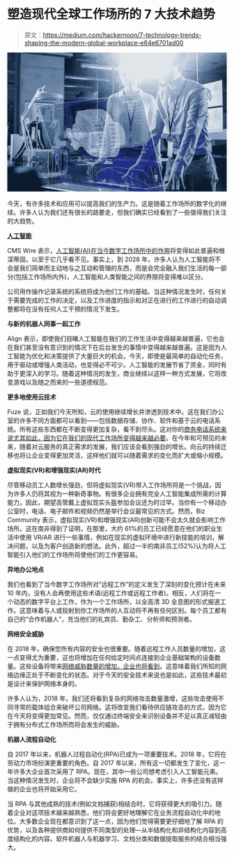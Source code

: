 # 塑造现代全球工作场所的 7 大技术趋势

> 原文：<https://medium.com/hackernoon/7-technology-trends-shaping-the-modern-global-workplace-e64e6701ad00>

![](img/c395402e6a1095d34b4d30299338d187.png)

今天，有许多技术和应用可以提高我们的生产力。这是随着工作场所的数字化的继续。许多人认为我们还有很长的路要走，但我们确实已经看到了一些值得我们关注的大趋势。

[**人工智能**](https://hackernoon.com/artificial-intelligence/home)

CMS Wire 表示，[人工智能(AI)在当今数字工作场所中的作用](https://www.cmswire.com/digital-workplace/understanding-the-role-of-artificial-intelligence-in-the-digital-workplace/)将变得如此普遍和根深蒂固，以至于它几乎看不见。事实上，到 2028 年，许多人认为人工智能将不会是我们简单而主动地与之互动和管理的东西，而是会完全融入我们生活的每一部分(包括工作场所内外)，人工智能和人类智能之间的界限将变得难以区分。

公司用作操作记录系统的系统将成为他们工作的基础。当这种情况发生时，任何关于需要完成的工作的决定，以及工作进度的指示和对正在进行的工作进行的自动调整都将在没有任何人工干预的情况下发生。

**与新的机器人同事一起工作**

Align 表示，即使我们目睹人工智能在我们的工作生活中变得越来越普遍，它也会在我们甚至没有意识到的情况下在后台发生的事情中变得越来越普遍。这是因为人工智能为优化和决策提供了大量巨大的机会。今天，即使是最简单的自动化任务，用于驱动或增强人类活动，也变得必不可少。人工智能的发展节省了资金，同时有助于更深入的学习。随着这种情况的发生，商业继续以这样一种方式发展，它将改变游戏以及随之而来的一些道德规范。

**更多地使用云技术**

Fuze 说，正如我们今天所知，云的使用继续增长并渗透到技术中。这在我们办公室的许多不同方面都可以看到——包括数据存储、协作、软件和基于云的电话系统。所有这些东西都在不断变得更加复杂，看不到尽头。这对你的[商务电话系统来说尤其如此，因为它在我们的现代工作场所变得越来越必要](https://www.dialpad.com/office/small-business-phone/overview)。在今年和可预见的未来，随着对云服务的真正需求的发展，我们应该会看到强劲的增长。向云的持续迁移也将让企业变得更加灵活，这样他们就可以随着需求的变化而扩大或缩小规模。

**虚拟现实(VR)和增强现实(AR)时代**

尽管移动员工人数增长强劲，但将虚拟现实(VR)带入工作场所将是一个挑战，因为许多人仍将其视为一种新奇事物。有很多企业拥有完全人工智能集成所需的计算能力。因此，期望高管戴上虚拟现实头盔参加会议还为时过早。当你有一个移动办公室时，电话、电子邮件和视频仍然是举行会议最常见的方式。然而，Biz Community 表示，虚拟现实(VR)和增强现实(AR)创新可能不会太久就会影响工作场所。这在南非得到了证明，在那里，大约 61%的员工已经愿意在他们的职业生活中使用 VR/AR 进行一些事情，例如在现实的虚拟环境中进行新技能的培训，解决问题，以及为客户创造新的想法。此外，超过一半的南非员工(52%)认为将人工智能引入他们的工作场所将使他们的工作更容易。

**异地办公地点**

我们也看到了当今数字工作场所对“远程工作”的定义发生了深刻的变化预计在未来 10 年内，没有人会再使用这些术语(远程工作或远程工作者)。相反，人们将在一个动态的数字平台上工作，作为一个工作场所，以全高清 3D 全息图的形式报道工作。这意味着与人或投射到你工作场所的人互动将不再有任何区别。每个员工都有自己的“合作机器人”，充当他们的礼宾员、勤杂工、分析师和预测者。

**网络安全威胁**

在 2018 年，确保您所有内容的安全也很重要。随着远程工作人员数量的增加，这一点变得尤为重要，这也将增加在任何给定时间点连接到企业基础架构的设备数量。这些设备将带来[网络威胁数量的增加，企业也将看到](https://www.democratandchronicle.com/story/money/2017/11/10/cyber-threats-against-small-businesses-rise/847417001/)。这意味着我们所知的网络边缘正处于不断变化的状态。对于今天的安全技术来说也是如此，这些技术最初是设计来保护网络本身的。

许多人认为，2018 年，我们还将看到复杂的网络攻击数量激增，这些攻击使用不同寻常的载体组合来破坏公司网络。这将改变我们看待供应链攻击的方式，因为它在今天将变得更加常见。然而，仅仅通过终端安全来识别设备并不足以真正减轻由于拥有分布式工作场所而将会发生的威胁。

**机器人流程自动化**

自 2017 年以来，机器人过程自动化(RPA)已成为一项重要技术。2018 年，它将在劳动力市场扮演更重要的角色。自 2017 年以来，所有这一切都发生了变化，这一年许多大企业首次采用了 RPA。现在，其中一些公司想考虑引入人工智能元素。当这种情况发生时，企业将不会缺少实施 RPA 的机会。事实上，许多还没有这样做的企业也将开始采用它。

当 RPA 与其他成熟的技术(例如文档捕获)相结合时，它将获得更大的吸引力。随着企业对这项技术越来越熟悉，他们将会更好地理解它在业务流程自动化中的地位。大多数企业现在都意识到了这一点，因为他们觉得需要更仔细地了解 RPA 的优势，以及各种提供商如何提供不同类型的处理—从半结构化和非结构化内容到高度结构化的内容。软件机器人与机器学习、文档分类和数据提取服务的结合相当强大。